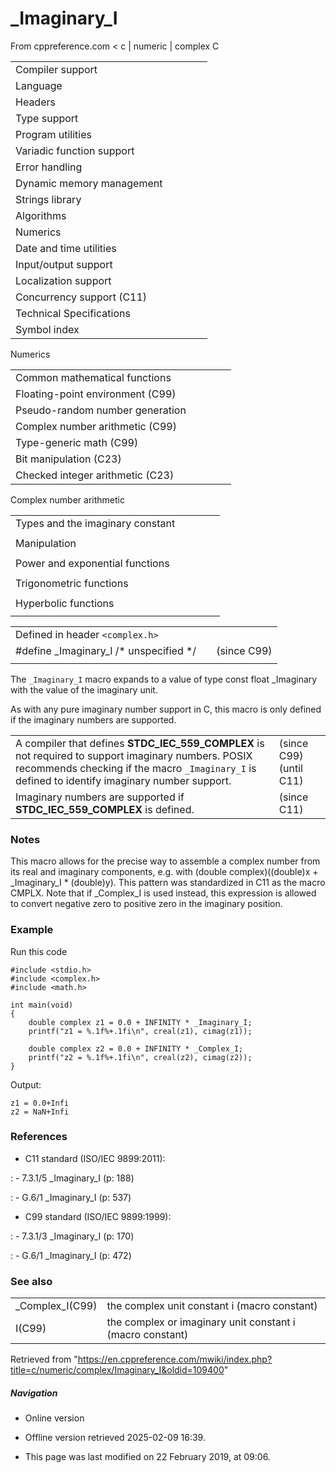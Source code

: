 # _Imaginary_I

From cppreference.com
< c‎ | numeric‎ | complex
 C

|  |  |  |  |  |
| --- | --- | --- | --- | --- |
| Compiler support | | | | |
| Language | | | | |
| Headers | | | | |
| Type support | | | | |
| Program utilities | | | | |
| Variadic function support | | | | |
| Error handling | | | | |
| Dynamic memory management | | | | |
| Strings library | | | | |
| Algorithms | | | | |
| Numerics | | | | |
| Date and time utilities | | | | |
| Input/output support | | | | |
| Localization support | | | | |
| Concurrency support (C11) | | | | |
| Technical Specifications | | | | |
| Symbol index | | | | |

 Numerics

|  |  |  |  |  |
| --- | --- | --- | --- | --- |
| Common mathematical functions | | | | |
| Floating-point environment (C99) | | | | |
| Pseudo-random number generation | | | | |
| Complex number arithmetic (C99) | | | | |
| Type-generic math (C99) | | | | |
| Bit manipulation (C23) | | | | |
| Checked integer arithmetic (C23) | | | | |

 Complex number arithmetic

|  |  |  |  |  |
| --- | --- | --- | --- | --- |
| Types and the imaginary constant | | | | |
| |  |  |  |  |  | | --- | --- | --- | --- | --- | | complex(C99) | | | | | | _Complex_I(C99) | | | | | | CMPLX(C11) | | | | | | |  |  |  |  |  | | --- | --- | --- | --- | --- | | imaginary(C99) | | | | | | ****_Imaginary_I****(C99) | | | | | | I(C99) | | | | | |
| Manipulation | | | | |
| |  |  |  |  |  | | --- | --- | --- | --- | --- | | cimag(C99) | | | | | | creal(C99) | | | | | | carg(C99) | | | | | | |  |  |  |  |  | | --- | --- | --- | --- | --- | | cabs(C99) | | | | | | conj(C99) | | | | | | cproj(C99) | | | | | |
| Power and exponential functions | | | | |
| |  |  |  |  |  | | --- | --- | --- | --- | --- | | cexp(C99) | | | | | | clog(C99) | | | | | | |  |  |  |  |  | | --- | --- | --- | --- | --- | | cpow(C99) | | | | | | csqrt(C99) | | | | | |
| Trigonometric functions | | | | |
| |  |  |  |  |  | | --- | --- | --- | --- | --- | | ccos(C99) | | | | | | csin(C99) | | | | | | ctan(C99) | | | | | | |  |  |  |  |  | | --- | --- | --- | --- | --- | | cacos(C99) | | | | | | casin(C99) | | | | | | catan(C99) | | | | | |
| Hyperbolic functions | | | | |
| |  |  |  |  |  | | --- | --- | --- | --- | --- | | ccosh(C99) | | | | | | csinh(C99) | | | | | | ctanh(C99) | | | | | | |  |  |  |  |  | | --- | --- | --- | --- | --- | | cacosh(C99) | | | | | | casinh(C99) | | | | | | catanh(C99) | | | | | |

|  |  |  |
| --- | --- | --- |
| Defined in header `<complex.h>` |  |  |
| #define _Imaginary_I /\* unspecified \*/ |  | (since C99) |
|  |  |  |

The `_Imaginary_I` macro expands to a value of type const float _Imaginary with the value of the imaginary unit.

As with any pure imaginary number support in C, this macro is only defined if the imaginary numbers are supported.

|  |  |
| --- | --- |
| A compiler that defines __STDC_IEC_559_COMPLEX__ is not required to support imaginary numbers. POSIX recommends checking if the macro `_Imaginary_I` is defined to identify imaginary number support. | (since C99) (until C11) |
| Imaginary numbers are supported if __STDC_IEC_559_COMPLEX__ is defined. | (since C11) |

### Notes

This macro allows for the precise way to assemble a complex number from its real and imaginary components, e.g. with (double complex)((double)x + _Imaginary_I \* (double)y). This pattern was standardized in C11 as the macro CMPLX. Note that if _Complex_I is used instead, this expression is allowed to convert negative zero to positive zero in the imaginary position.

### Example

Run this code

```
#include <stdio.h>
#include <complex.h>
#include <math.h>
 
int main(void)
{
    double complex z1 = 0.0 + INFINITY * _Imaginary_I;
    printf("z1 = %.1f%+.1fi\n", creal(z1), cimag(z1));
 
    double complex z2 = 0.0 + INFINITY * _Complex_I;
    printf("z2 = %.1f%+.1fi\n", creal(z2), cimag(z2));
}

```

Output:

```
z1 = 0.0+Infi 
z2 = NaN+Infi

```

### References

- C11 standard (ISO/IEC 9899:2011):

:   - 7.3.1/5 _Imaginary_I (p: 188)

:   - G.6/1 _Imaginary_I (p: 537)

- C99 standard (ISO/IEC 9899:1999):

:   - 7.3.1/3 _Imaginary_I (p: 170)

:   - G.6/1 _Imaginary_I (p: 472)

### See also

|  |  |
| --- | --- |
| _Complex_I(C99) | the complex unit constant i   (macro constant) |
| I(C99) | the complex or imaginary unit constant i   (macro constant) |

Retrieved from "<https://en.cppreference.com/mwiki/index.php?title=c/numeric/complex/Imaginary_I&oldid=109400>"

##### Navigation

- Online version
- Offline version retrieved 2025-02-09 16:39.

- This page was last modified on 22 February 2019, at 09:06.